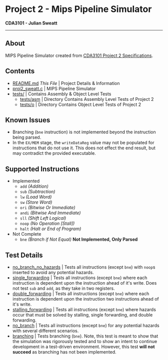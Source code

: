 # Project 2 - Mips Pipeline Simulator
__CDA3101 - Julian Sweatt__  

---
## About
MIPS Pipeline Simulator created from [CDA3101 Project 2 Specifications](http://www.cs.fsu.edu/~jayarama/org2sp19/Homeworks/Project2.pdf). 

## Contents
* [README.md](./README.md) _This File_ | Project Details & Information
* [proj2_sweatt.c](./proj2_sweatt.c) | MIPS Pipeline Simulator
* [tests/](./tests) | Contains Assembly & Object Level Tests
    * [tests/asm](./tests/asm) | Directory Contains Assembly Level Tests of Project 2
    * [tests/o](./tests/asm) | Directory Contains Object Level Tests of Project 2

## Known Issues
* Branching (`bne` instruction) is not implemented beyond the instruction being parsed.
* In the `EX/MEM` stage, the `writeDataReg` value may not be populated for instructions that do not use it. This does not effect the end result, but may contradict the provided executable. 

## Supported Instructions
* Implemented
    * `add` _(Addition)_
    * `sub` _(Subtraction)_
    * `lw` _(Load Word)_
    * `sw` _(Store Word)_
    * `ori` _(Bitwise Or Immediate)_
    * `andi` _(Bitwise And Immediate)_
    * `sll` _(Shift Left Logical)_
    * `noop` _(No Operation [Stall])_
    * `halt` _(Halt or End of Program)_
* Not Complete
    * `bne` _(Branch if Not Equal)_ **Not Implemented, Only Parsed**

## Test Details
* [no_branch_no_hazards](./tests/asm/no_branch_no_hazards.asm) | Tests all instructions (except `bne`) with `noop`s inserted to avoid any potential hazards.
* [single_forwarding](./tests/asm/single_forwarding.asm) | Tests all instructions (except `bne`) where each instruction is dependent upon the instruction ahead of it's write. Does not test `sub` and `add`, as they take in two registers.
* [double_forwarding](./tests/asm/double_forwarding.asm) | Tests all instructions (except `bne`) where each instruction is dependent upon the instruction two instructions ahead of it's write.
* [stalling_forwarding](./tests/asm/stalling_forwarding.asm) | Tests all instructions (except `bne`) where hazards occur that must be solved by stalling, single forwarding, and double forwarding.
* [no_branch](./tests/asm/no_branch.asm) | Tests all instructions (except `bne`) for any potential hazards with several different scenarios.
* [branching](./tests/asm/branching.asm) | Tests branching (`bne`). Note, this test is meant to show that the simulation was rigorously tested and to show an intent to continue development in a test-driven environment. However, this test **will not succeed** as branching has not been implemented.